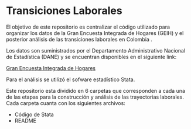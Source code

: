 # Transiciones Laborales

El objetivo de este repositorio es centralizar el código utilizado para organizar los datos de la Gran Encuesta Integrada de Hogares (GEIH) y el posterior análisis de las transiciones laborales en Colombia . 

Los datos son suministrados por el Departamento Administrativo Nacional de Estadística (DANE) y se encuentran disponibles en el siguiente link: 

[Gran Encuesta Integrada de Hogares][intra-link]

[intra-link]: https://microdatos.dane.gov.co/index.php/catalog/MERCLAB-Microdatos#_r=&collection=&country=&dtype=&from=1970&page=1&ps=&sid=&sk=&sort_by=title&sort_order=&to=2022&topic=&view=s&vk=

Para el análisis se utilizó el sofware estadístico Stata. 

Este repositorio esta dividido en 6 carpetas que corresponden a cada una de las etapas para la construcción y análisis de las trayectorias laborales. Cada carpeta cuanta con los siguientes archivos: 

* Código de Stata
* README

